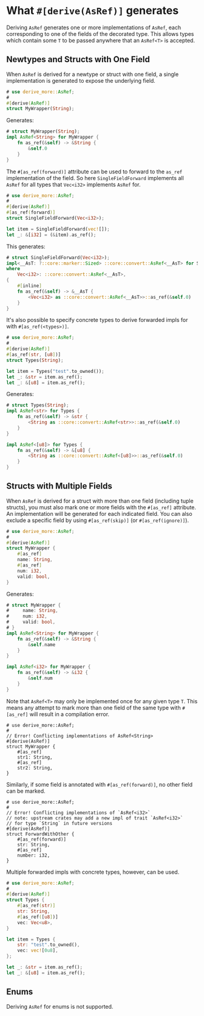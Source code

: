 # What `#[derive(AsRef)]` generates

Deriving `AsRef` generates one or more implementations of `AsRef`, each
corresponding to one of the fields of the decorated type.
This allows types which contain some `T` to be passed anywhere that an
`AsRef<T>` is accepted.




## Newtypes and Structs with One Field

When `AsRef` is derived for a newtype or struct with one field, a single
implementation is generated to expose the underlying field.

```rust
# use derive_more::AsRef;
#
#[derive(AsRef)]
struct MyWrapper(String);
```

Generates:

```rust
# struct MyWrapper(String);
impl AsRef<String> for MyWrapper {
    fn as_ref(&self) -> &String {
        &self.0
    }
}
```

The `#[as_ref(forward)]` attribute can be used to forward
to the `as_ref` implementation of the field. So here `SingleFieldForward`
implements all `AsRef` for all types that `Vec<i32>` implements `AsRef` for.

```rust
# use derive_more::AsRef;
#
#[derive(AsRef)]
#[as_ref(forward)]
struct SingleFieldForward(Vec<i32>);

let item = SingleFieldForward(vec![]);
let _: &[i32] = (&item).as_ref();
```

This generates:

```rust
# struct SingleFieldForward(Vec<i32>);
impl<__AsT: ?::core::marker::Sized> ::core::convert::AsRef<__AsT> for SingleFieldForward
where
    Vec<i32>: ::core::convert::AsRef<__AsT>,
{
    #[inline]
    fn as_ref(&self) -> &__AsT {
        <Vec<i32> as ::core::convert::AsRef<__AsT>>::as_ref(&self.0)
    }
}
```

It's also possible to specify concrete types to derive forwarded
impls for with `#[as_ref(<types>)]`.

```rust
# use derive_more::AsRef;
#
#[derive(AsRef)]
#[as_ref(str, [u8])]
struct Types(String);

let item = Types("test".to_owned());
let _: &str = item.as_ref();
let _: &[u8] = item.as_ref();
```

Generates:

```rust
# struct Types(String);
impl AsRef<str> for Types {
    fn as_ref(&self) -> &str {
        <String as ::core::convert::AsRef<str>>::as_ref(&self.0)
    }
}

impl AsRef<[u8]> for Types {
    fn as_ref(&self) -> &[u8] {
        <String as ::core::convert::AsRef<[u8]>>::as_ref(&self.0)
    }
}
```



## Structs with Multiple Fields

When `AsRef` is derived for a struct with more than one field (including tuple
structs), you must also mark one or more fields with the `#[as_ref]` attribute.
An implementation will be generated for each indicated field.
You can also exclude a specific field by using `#[as_ref(skip)]` (or `#[as_ref(ignore)]`).

```rust
# use derive_more::AsRef;
#
#[derive(AsRef)]
struct MyWrapper {
    #[as_ref]
    name: String,
    #[as_ref]
    num: i32,
    valid: bool,
}
```

Generates:

```rust
# struct MyWrapper {
#     name: String,
#     num: i32,
#     valid: bool,
# }
impl AsRef<String> for MyWrapper {
    fn as_ref(&self) -> &String {
        &self.name
    }
}

impl AsRef<i32> for MyWrapper {
    fn as_ref(&self) -> &i32 {
        &self.num
    }
}
```

Note that `AsRef<T>` may only be implemented once for any given type `T`.
This means any attempt to mark more than one field of the same type with
`#[as_ref]` will result in a compilation error.

```rust,compile_fail
# use derive_more::AsRef;
#
// Error! Conflicting implementations of AsRef<String>
#[derive(AsRef)]
struct MyWrapper {
    #[as_ref]
    str1: String,
    #[as_ref]
    str2: String,
}
```

Similarly, if some field is annotated with `#[as_ref(forward)]`, no other
field can be marked.

```rust,compile_fail
# use derive_more::AsRef;
#
// Error! Conflicting implementations of `AsRef<i32>`
// note: upstream crates may add a new impl of trait `AsRef<i32>`
// for type `String` in future versions
#[derive(AsRef)]
struct ForwardWithOther {
    #[as_ref(forward)]
    str: String,
    #[as_ref]
    number: i32,
}
```

Multiple forwarded impls with concrete types, however, can be used.

```rust
# use derive_more::AsRef;
#
#[derive(AsRef)]
struct Types {
    #[as_ref(str)]
    str: String,
    #[as_ref([u8])]
    vec: Vec<u8>,
}

let item = Types {
    str: "test".to_owned(),
    vec: vec![0u8],
};

let _: &str = item.as_ref();
let _: &[u8] = item.as_ref();
```


## Enums

Deriving `AsRef` for enums is not supported.

